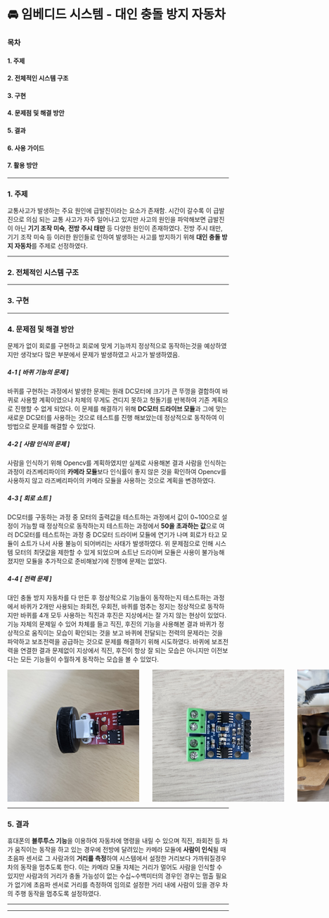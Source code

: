 # 🚘 임베디드 시스템 - 대인 충돌 방지 자동차
### 목차
#### 1. 주제
#### 2. 전체적인 시스템 구조
#### 3. 구현
#### 4. 문제점 및 해결 방안
#### 5. 결과
#### 6. 사용 가이드
#### 7. 활용 방안
***
### 1. 주제
 교통사고가 발생하는 주요 원인에 급발진이라는 요소가 존재함. 시간이 갈수록 이 급발진으로 의심 되는 교통 사고가 자주 일어나고 있지만 사고의 원인을 파악해보면 급발진이 아닌 **기기 조작 미숙**, **전방 주시 태만** 등 다양한 원인이 존재하였다. 전방 주시 태만, 기기 조작 미숙 등 이러한 원인들로 인하여 발생하는 사고를 방지하기 위해 **대인 충돌 방지 자동차**를 주제로 선정하였다.
***
### 2. 전체적인 시스템 구조

***
### 3. 구현

***
### 4. 문제점 및 해결 방안
 문제가 없이 회로를 구현하고 회로에 맞게 기능까지 정상적으로 동작하는것을 예상하였지만 생각보다 많은 부분에서 문제가 발생하였고 사고가 발생하였음.
##### 4-1 [ 바퀴 기능의 문제 ]
 바퀴를 구현하는 과정에서 발생한 문제는 원래 DC모터에 크기가 큰 뚜껑을 결합하여 바퀴로 사용할 계획이였으나 차체의 무게도 견디지 못하고 헛돌기를 반복하여 기존 계획으로 진행할 수 없게 되었다. 이 문제를 해결하기 위해 **DC모터 드라이브 모듈**과 그에 맞는 새로운 DC모터를 사용하는 것으로 테스트를 진행 해보았는데 정상적으로 동작하여 이 방법으로 문제를 해결할 수 있었다.
##### 4-2 [ 사람 인식의 문제 ]
 사람을 인식하기 위해 Opencv를 계획하였지만 실제로 사용해본 결과 사람을 인식하는 과정이 라즈베리파이의 **카메라 모듈**보다 인식률이 좋지 않은 것을 확인하여 Opencv를 사용하지 않고 라즈베리파이의 카메라 모듈을 사용하는 것으로 계획을 변경하였다. 
##### 4-3 [ 회로 쇼트 ]
 DC모터를 구동하는 과정 중 모터의 출력값을 테스트하는 과정에서 값이 0~100으로 설정이 가능할 때 정상적으로 동작하는지 테스트하는 과정에서 **50을 초과하는 값**으로 여러 DC모터를 테스트하는 과정 중 DC모터 드라이버 모듈에 연기가 나며 회로가 타고 모듈이 쇼트가 나서 사용 불능이 되어버리는 사태가 발생하였다. 위 문제점으로 인해 시스템 모터의 최댓값을 제한할 수 있게 되었으며 쇼트난 드라이버 모듈은 사용이 불가능해졌지만 모듈을 추가적으로 준비해놨기에 진행에 문제는 없었다.
##### 4-4 [ 전력 문제 ]
 대인 충돌 방지 자동차를 다 만든 후 정상적으로 기능들이 동작하는지 테스트하는 과정에서 바퀴가 2개만 사용되는 좌회전, 우회전, 바퀴를 멈추는 정지는 정상적으로 동작하지만 바퀴를 4개 모두 사용하는 직진과 후진은 지상에서는 잘 가지 않는 현상이 있었다. 기능 자체의 문제일 수 있어 차체를 들고 직진, 후진의 기능을 사용해본 결과 바퀴가 정상적으로 움직이는 모습이 확인되는 것을 보고 바퀴에 전달되는 전력의 문제라는 것을 파악하고 보조전력을 공급하는 것으로 문제를 해결하기 위해 시도하였다. 바퀴에 보조전력을 연결한 결과 문제없이 지상에서 직진, 후진이 항상 잘 되는 모습은 아니지만 이전보다는 모든 기능들이 수월하게 동작하는 모습을 볼 수 있었다.
<div style="display: flex; gap: 30px;">
  <img src="images/바퀴1.jpg" width="450px" height="300px" title="바퀴 초기 모델" alt="바퀴 초기 모델">
  <img src="images/바퀴2.jpg" width="450px" height="300px" title="바퀴 문제점 해결 방법" alt="바퀴 문제점 해결 방법">
  <img src="images/바퀴모델.jpg" width="450px" height="300px" title="바퀴 수정 모델( NEW DC 모터 )" alt="바퀴 수정 모델">
  <img src="images/보조전력.jpg" width="450px" height="300px" title="보조 전력" alt="보조전력">
</div>

***
### 5. 결과
 휴대폰의 **블루투스 기능**을 이용하여 자동차에 명령을 내릴 수 있으며 직진, 좌회전 등 차가 움직이는 동작을 하고 있는 경우에 전방에 달려있는 카메라 모듈에 **사람이 인식**될 때 초음파 센서로 그 사람과의 **거리를 측정**하여 시스템에서 설정한 거리보다 가까워질경우 차의 동작을 멈추도록 한다. 이는 카메라 모듈 자체는 거리가 멀어도 사람을 인식할 수 있지만 사람과의 거리가 충돌 가능성이 없는 수십~수백미터의 경우인 경우는 멈출 필요가 없기에 초음파 센서로 거리를 측정하여 임의로 설정한 거리 내에 사람이 있을 경우 차의 주행 동작을 멈추도록 설정하였다. 
***
*****

